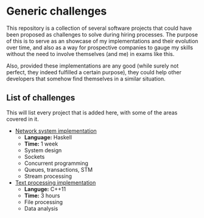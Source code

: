 # Generic challenges

This repository is a collection of several software projects that could have been proposed as challenges to solve during hiring processes. The purpose of this is to serve as an showcase of my implementations and their evolution over time, and also as a way for prospective companies to gauge my skills without the need to involve themselves (and me) in exams like this.

Also, provided these implementations are any good (while surely not perfect, they indeed fulfilled a certain purpose), they could help other developers that somehow find themselves in a similar situation.

## List of challenges

This will list every project that is added here, with some of the areas covered in it.

- [Network system implementation](./network-system-haskell)
  - **Language:** Haskell
  - **Time:** 1 week
  - System design
  - Sockets
  - Concurrent programming
  - Queues, transactions, STM
  - Stream processing
- [Text processing implementation](./text-processing-cpp)
  - **Languge:** C++11
  - **Time:** 3 hours
  - File processing
  - Data analysis

